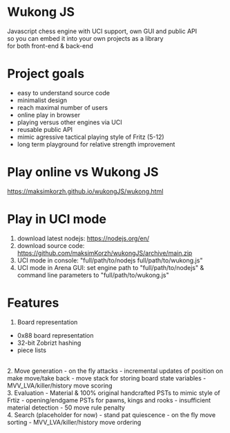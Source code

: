 # Wukong JS
Javascript chess engine with UCI support, own GUI and public API<br>
so you can embed it into your own projects as a library<br>
for both front-end & back-end 

# Project goals
- easy to understand source code
- minimalist design
- reach maximal number of users
- online play in browser
- playing versus other engines via UCI
- reusable public API
- mimic agressive tactical playing style of Fritz (5-12)
- long term playground for relative strength improvement

# Play online vs Wukong JS
https://maksimkorzh.github.io/wukongJS/wukong.html

# Play in UCI mode
1. download latest nodejs: https://nodejs.org/en/
2. download source code: https://github.com/maksimKorzh/wukongJS/archive/main.zip
3. UCI mode in console: "full/path/to/nodejs full/path/to/wukong.js"
4. UCI mode in Arena GUI: set engine path to "full/path/to/nodejs" & command line parameters to "full/path/to/wukong.js"

# Features
1. Board representation
 - 0x88 board representation
 - 32-bit Zobrizt hashing
 - piece lists
<br>
2. Move generation
 - on the fly attacks
 - incremental updates of position on make move/take back
 - move stack for storing board state variables
 - MVV_LVA/killer/history move scoring
<br>
3. Evaluation
 - Material & 100% original handcrafted PSTs to mimic style of Frtiz
 - opening/endgame PSTs for pawns, kings and rooks
 - insufficient material detection
 - 50 move rule penalty
<br>
4. Search (placeholder for now)
 - stand pat quiescence
 - on the fly move sorting
 - MVV_LVA/killer/history move ordering
 
